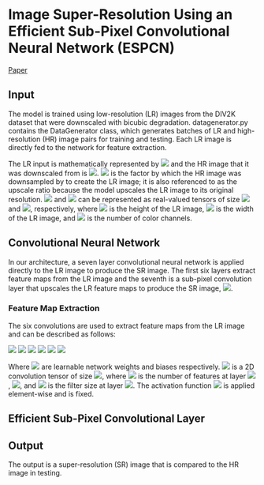 # Image Super-Resolution Using an Efficient Sub-Pixel Convolutional Neural Network (ESPCN)
[Paper](https://arxiv.org/pdf/1609.05158.pdf)
## Input
The model is trained using low-resolution (LR) images from the DIV2K dataset that were downscaled with bicubic degradation. datagenerator.py contains the DataGenerator class, which generates batches of LR and high-resolution (HR) image pairs for training and testing. Each LR image is directly fed to the network for feature extraction. 

The LR input is mathematically represented by <img src="https://latex.codecogs.com/gif.latex?I^{LR}"/> and the HR image that it was downscaled from is <img src="https://latex.codecogs.com/gif.latex?I^{HR}"/>. <img src="https://latex.codecogs.com/gif.latex?r"/> is the factor by which the HR image was downsampled by to create the LR image; it is also referenced to as the upscale ratio because the model upscales the LR image to its original resolution. <img src="https://latex.codecogs.com/gif.latex?I^{LR}"/> and <img src="https://latex.codecogs.com/gif.latex?I^{HR}"/> can be represented as real-valued tensors of size <img src="https://latex.codecogs.com/gif.latex?H*W*C"/> and <img src="https://latex.codecogs.com/gif.latex?rH*rW*C"/>, respectively, where <img src="https://latex.codecogs.com/gif.latex?H"/> is the height of the LR image, <img src="https://latex.codecogs.com/gif.latex?W"/> is the width of the LR image, and <img src="https://latex.codecogs.com/gif.latex?C"/> is the number of color channels. 
## Convolutional Neural Network
In our architecture, a seven layer convolutional neural network is applied directly to the LR image to produce the SR image. The first six layers extract feature maps from the LR image and the seventh is a sub-pixel convolution layer that upscales the LR feature maps to produce the SR image, <img src="https://latex.codecogs.com/gif.latex?I^{SR}"/>.
### Feature Map Extraction
The six convolutions are used to extract feature maps from the LR image and can be described as follows: 

<img src="https://latex.codecogs.com/gif.latex?f^1(I^{LR};W_1,b_1)=\phi(W_1*I^{LR}+b_1)"/>

<img src="https://latex.codecogs.com/gif.latex?f^2(I^{LR};W_{1:2},b_{1:2})=\phi(W_2*f^1(I^{LR})+b_2)"/>

<img src="https://latex.codecogs.com/gif.latex?f^3(I^{LR};W_{1:3},b_{1:3})=\phi(W_3*f^2(I^{LR})+b_3)"/>

<img src="https://latex.codecogs.com/gif.latex?f^4(I^{LR};W_{1:4},b_{1:4})=\phi(W_4*f^3(I^{LR})+b_4)"/>

<img src="https://latex.codecogs.com/gif.latex?f^5(I^{LR};W_{1:5},b_{1:5})=\phi(W_5*f^4(I^{LR})+b_5)"/>

<img src="https://latex.codecogs.com/gif.latex?f^6(I^{LR};W_{1:6},b_{1:6})=\phi(W_6*f^5(I^{LR})+b_6)"/>

Where <img src="https://latex.codecogs.com/gif.latex?W_l,b_l,l\in(1,7)"/> are learnable network weights and biases respectively. <img src="https://latex.codecogs.com/gif.latex?W_l"/> is a 2D convolution tensor of size <img src="https://latex.codecogs.com/gif.latex?n_{l-1}*n_l*k_l*k_l"/>, where <img src="https://latex.codecogs.com/gif.latex?n_l"/> is the number of features at layer <img src="https://latex.codecogs.com/gif.latex?l"/>, <img src="https://latex.codecogs.com/gif.latex?n_0=C"/>, and <img src="https://latex.codecogs.com/gif.latex?k_l"/> is the filter size at layer <img src="https://latex.codecogs.com/gif.latex?l"/>. The activation function <img src="https://latex.codecogs.com/gif.latex?\phi"/> is applied element-wise and is fixed.

## Efficient Sub-Pixel Convolutional Layer

## Output
The output is a super-resolution (SR) image that is compared to the HR image in testing. 
